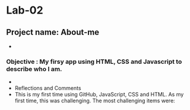 # Lab-02
## Project name: About-me
*
### Objective : My firsy app using HTML, CSS and Javascript to describe who I am.
*
* Reflections and Comments
* This is my first time using GitHub, JavaScript, CSS and HTML.  As my first time, this was challenging.  The most challenging items were:
